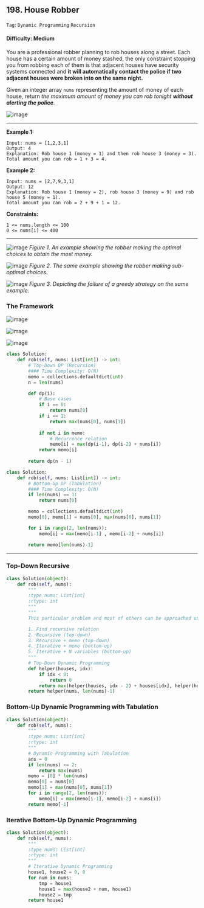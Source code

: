 ## 198. House Robber

```Tag```: ```Dynamic Programming``` ```Recursion```

#### Difficulty: Medium

You are a professional robber planning to rob houses along a street. Each house has a certain amount of money stashed, the only constraint stopping you from robbing each of them is that adjacent houses have security systems connected and __it will automatically contact the police if two adjacent houses were broken into on the same night.__

Given an integer array ```nums``` representing the amount of money of each house, return _the maximum amount of money you can rob tonight __without alerting the police___.

![image](https://user-images.githubusercontent.com/35042430/207699709-9884864b-7665-4dd1-b858-09ce130f98af.png)

---

__Example 1:__
```
Input: nums = [1,2,3,1]
Output: 4
Explanation: Rob house 1 (money = 1) and then rob house 3 (money = 3).
Total amount you can rob = 1 + 3 = 4.
```

__Example 2:__
```
Input: nums = [2,7,9,3,1]
Output: 12
Explanation: Rob house 1 (money = 2), rob house 3 (money = 9) and rob house 5 (money = 1).
Total amount you can rob = 2 + 9 + 1 = 12.
```

__Constraints:__

```
1 <= nums.length <= 100
0 <= nums[i] <= 400
```

---

![image](https://leetcode.com/problems/house-robber/solutions/1113644/Figures/198/img1.png)
_Figure 1. An example showing the robber making the optimal choices to obtain the most money._

![image](https://leetcode.com/problems/house-robber/solutions/1113644/Figures/198/img2.png)
_Figure 2. The same example showing the robber making sub-optimal choices._

![image](https://leetcode.com/problems/house-robber/solutions/1113644/Figures/198/img3.png)
_Figure 3. Depicting the failure of a greedy strategy on the same example._

### The Framework

![image](https://user-images.githubusercontent.com/35042430/218662640-75fcda9d-62ac-4268-9dd9-ec81d43fef96.png)

![image](https://user-images.githubusercontent.com/35042430/218662669-4d0f430f-151d-42f4-8f80-3302f5a46d0f.png)

![image](https://user-images.githubusercontent.com/35042430/218662708-29b4e063-8113-4de5-9eb0-c04db1eb0990.png)

```Python
class Solution:
    def rob(self, nums: List[int]) -> int:
        # Top-Down DP (Recursion)
        #### Time Complexity: O(N)
        memo = collections.defaultdict(int)
        n = len(nums)

        def dp(i):
            # Base cases
            if i == 0:
                return nums[0]
            if i == 1:
                return max(nums[0], nums[1])
            
            if not i in memo:
                # Recurrence relation
                memo[i] = max(dp(i-1), dp(i-2) + nums[i])
            return memo[i]
        
        return dp(n - 1)
```

```Python
class Solution:
    def rob(self, nums: List[int]) -> int:
        # Bottom-Up DP (Tabulation)
        #### Time Complexity: O(N)
        if len(nums) == 1:
            return nums[0]

        memo = collections.defaultdict(int)
        memo[0], memo[1] = nums[0], max(nums[0], nums[1])

        for i in range(2, len(nums)):
            memo[i] = max(memo[i-1] , memo[i-2] + nums[i])

        return memo[len(nums)-1]
```

---

### Top-Down Recursive

```Python
class Solution(object):
    def rob(self, nums):
        """
        :type nums: List[int]
        :rtype: int
        """
        """
        This particular problem and most of others can be approached using the following sequence:

        1. Find recursive relation
        2. Recursive (top-down)
        3. Recursive + memo (top-down)
        4. Iterative + memo (bottom-up)
        5. Iterative + N variables (bottom-up)        
        """
        # Top-Down Dynamic Programming
        def helper(houses, idx):
            if idx < 0:
                return 0
            return max(helper(houses, idx - 2) + houses[idx], helper(houses, idx - 1))
        return helper(nums, len(nums)-1)
```

### Bottom-Up Dynamic Programming with Tabulation

```Python
class Solution(object):
    def rob(self, nums):
        """
        :type nums: List[int]
        :rtype: int
        """
        # Dynamic Programming with Tabulation
        ans = 0
        if len(nums) <= 2:
            return max(nums)
        memo = [0] * len(nums)
        memo[0] = nums[0]
        memo[1] = max(nums[0], nums[1])
        for i in range(2, len(nums)):
            memo[i] = max(memo[i-1], memo[i-2] + nums[i])
        return memo[-1]
```

### Iterative Bottom-Up Dynamic Programming

```Python
class Solution(object):
    def rob(self, nums):
        """
        :type nums: List[int]
        :rtype: int
        """
        # Iterative Dynamic Programming
        house1, house2 = 0, 0
        for num in nums:
            tmp = house1
            house1 = max(house2 + num, house1)
            house2 = tmp
        return house1
```

